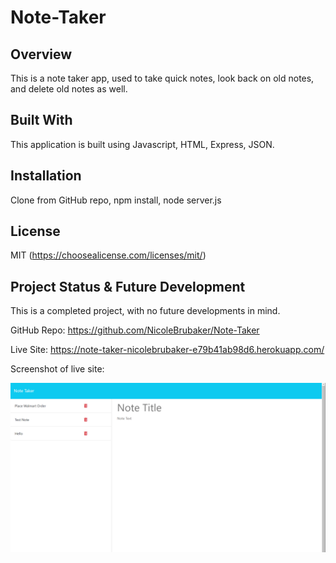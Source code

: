 # Note-Taker

## Overview

This is a note taker app, used to take quick notes, look back on old notes, and delete old notes as well.

## Built With

This application is built using Javascript, HTML, Express, JSON.

## Installation

Clone from GitHub repo, npm install, node server.js

## License

MIT (https://choosealicense.com/licenses/mit/)

## Project Status & Future Development

This is a completed project, with no future developments in mind.

GitHub Repo: https://github.com/NicoleBrubaker/Note-Taker

Live Site: https://note-taker-nicolebrubaker-e79b41ab98d6.herokuapp.com/

Screenshot of live site:

![Note Taker App](image.png)